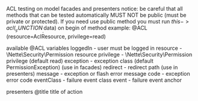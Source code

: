 ACL testing on model facades and presenters
notice:
be careful that all methods that can be tested automatically MUST NOT be public (must be private or protected).
If you need use public method you must run $this->acl(__FUNCTION__,$data) on begin of method
example:
@ACL (resource=AclResource, privilege=read)

available @ACL variables
loggedIn - user must be logged in
resource - \Nette\Security\Permission resource
privilege - \Nette\Security\Permission privilege (default read)
exception - exception class (default PermissionException) (use in facades)
redirect - redirect path (use in presenters)
message - exception or flash error message
code - exception error code
eventClass - failure event class
event - failure event anchor

presenters
@title title of action
